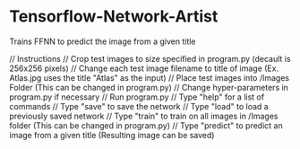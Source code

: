 # Tensorflow-Network-Artist
Trains FFNN to predict the image from a given title

// Instructions
// Crop test images to size specified in program.py (decault is 256x256 pixels)
// Change each test image filename to title of image (Ex. Atlas.jpg uses the title "Atlas" as the input)
// Place test images into /Images Folder (This can be changed in program.py)
// Change hyper-parameters in program.py if necessary
// Run program.py
// Type "help" for a list of commands
// Type "save" to save the network
// Type "load" to load a previously saved network
// Type "train" to train on all images in /Images folder (This can be changed in program.py)
// Type "predict" to predict an image from a given title (Resulting image can be saved)
